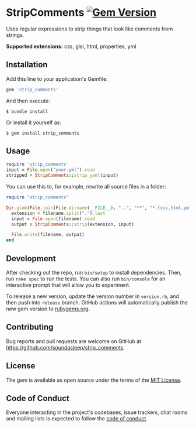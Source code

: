 # StripComments [![Gem Version](https://badge.fury.io/rb/strip_comments.svg)](https://badge.fury.io/rb/strip_comments)

Uses regular expressions to strip things that look like comments from strings.

**Supported extensions:** css, glsl, html, properties, yml

## Installation

Add this line to your application's Gemfile:

```ruby
gem 'strip_comments'
```

And then execute:

    $ bundle install

Or install it yourself as:

    $ gem install strip_comments

## Usage

```rb
require 'strip_comments'
input = File.open("your.yml").read
stripped = StripComments::strip_yaml(input)
```

You can use this to, for example, rewrite all source files in a folder:

```rb
require "strip_comments"

Dir.glob(File.join(File.dirname(__FILE__), "..", "**", "*.{css,html,yml,properties,glsl}")).each do |filename|
  extension = filename.split(".").last
  input = File.open(filename).read
  output = StripComments::strip(extension, input)

  File.write(filename, output)
end
```

## Development

After checking out the repo, run `bin/setup` to install dependencies. Then, run `rake spec` to run the tests. You can also run `bin/console` for an interactive prompt that will allow you to experiment.

To release a new version, update the version number in `version.rb`, and then push into `release` branch. GitHub actions will automatically publish the new gem version to [rubygems.org](https://rubygems.org).

## Contributing

Bug reports and pull requests are welcome on GitHub at https://github.com/soundasleep/strip_comments.

## License

The gem is available as open source under the terms of the [MIT License](https://opensource.org/licenses/MIT).

## Code of Conduct

Everyone interacting in the project's codebases, issue trackers, chat rooms and mailing lists is expected to follow the [code of conduct](https://github.com/soundasleep/strip_comments/blob/main/CODE_OF_CONDUCT.md).
